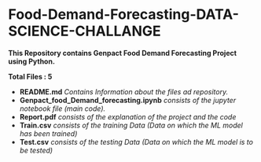 # Food-Demand-Forecasting-DATA-SCIENCE-CHALLANGE
__This Repository contains Genpact Food Demand Forecasting Project using Python.__

__Total Files : 5__

- **README.md** *Contains Information about the files ad repository.*
- **Genpact_food_Demand_forecasting.ipynb**  *consists of the jupyter notebook file (main code).*
- **Report.pdf** *consists of the explanation of the project and the code*
- **Train.csv**  *consists of the training Data (Data on which the ML model has been trained)*
- **Test.csv**  *consists of the testing Data (Data on which the ML model is to be tested)*
